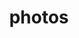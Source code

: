 ---
title: "photos"
layout: cache
categories: [package, develop]
meta: {"versions": ["3.64"], "compilers": ["gcc@=11.4.0"], "oss": ["ubuntu22.04"], "platforms": ["linux"], "targets": ["x86_64_v3"], "stacks": ["hep", "root"], "num_specs": 12, "num_specs_by_stack": {"hep": 12, "root": 12}}
spec_details: [{"hash": "avxvun2ypqvmnggnoatfk3pnb2x526ll", "compiler": "gcc@=11.4.0", "versions": ["3.64"], "os": "ubuntu22.04", "platform": "linux", "target": "x86_64_v3", "variants": ["build_system=autotools", "+hepmc", "+hepmc3"], "stacks": ["hep", "root"], "size": "-", "tarball": "https://binaries.spack.io/develop/build_cache/linux-ubuntu22.04-x86_64_v3/gcc-11.4.0/photos-3.64/linux-ubuntu22.04-x86_64_v3-gcc-11.4.0-photos-3.64-avxvun2ypqvmnggnoatfk3pnb2x526ll.spack"}, {"hash": "4hmtvfjtygi7kkpamgdvco7vqyw4ca7e", "compiler": "gcc@=11.4.0", "versions": ["3.64"], "os": "ubuntu22.04", "platform": "linux", "target": "x86_64_v3", "variants": ["build_system=autotools", "+hepmc", "+hepmc3"], "stacks": ["hep", "root"], "size": "-", "tarball": "https://binaries.spack.io/develop/build_cache/linux-ubuntu22.04-x86_64_v3/gcc-11.4.0/photos-3.64/linux-ubuntu22.04-x86_64_v3-gcc-11.4.0-photos-3.64-4hmtvfjtygi7kkpamgdvco7vqyw4ca7e.spack"}, {"hash": "zsud4gumdjrumani6svs2sfn6rdwpiju", "compiler": "gcc@=11.4.0", "versions": ["3.64"], "os": "ubuntu22.04", "platform": "linux", "target": "x86_64_v3", "variants": ["build_system=autotools", "+hepmc", "+hepmc3"], "stacks": ["hep", "root"], "size": "-", "tarball": "https://binaries.spack.io/develop/build_cache/linux-ubuntu22.04-x86_64_v3/gcc-11.4.0/photos-3.64/linux-ubuntu22.04-x86_64_v3-gcc-11.4.0-photos-3.64-zsud4gumdjrumani6svs2sfn6rdwpiju.spack"}, {"hash": "dyaizawu2xiaiaj573fkkpexvuzmq5zg", "compiler": "gcc@=11.4.0", "versions": ["3.64"], "os": "ubuntu22.04", "platform": "linux", "target": "x86_64_v3", "variants": ["build_system=autotools", "+hepmc", "+hepmc3"], "stacks": ["hep", "root"], "size": "-", "tarball": "https://binaries.spack.io/develop/build_cache/linux-ubuntu22.04-x86_64_v3/gcc-11.4.0/photos-3.64/linux-ubuntu22.04-x86_64_v3-gcc-11.4.0-photos-3.64-dyaizawu2xiaiaj573fkkpexvuzmq5zg.spack"}, {"hash": "jgtipbelqo6g3eir3nd2nxaxln3bqxq2", "compiler": "gcc@=11.4.0", "versions": ["3.64"], "os": "ubuntu22.04", "platform": "linux", "target": "x86_64_v3", "variants": ["build_system=autotools", "+hepmc", "+hepmc3"], "stacks": ["hep", "root"], "size": "-", "tarball": "https://binaries.spack.io/develop/build_cache/linux-ubuntu22.04-x86_64_v3/gcc-11.4.0/photos-3.64/linux-ubuntu22.04-x86_64_v3-gcc-11.4.0-photos-3.64-jgtipbelqo6g3eir3nd2nxaxln3bqxq2.spack"}, {"hash": "rh55g6rdtlo7cob67425k5z3b3ijq6yy", "compiler": "gcc@=11.4.0", "versions": ["3.64"], "os": "ubuntu22.04", "platform": "linux", "target": "x86_64_v3", "variants": ["build_system=autotools", "+hepmc", "+hepmc3"], "stacks": ["hep", "root"], "size": "-", "tarball": "https://binaries.spack.io/develop/build_cache/linux-ubuntu22.04-x86_64_v3/gcc-11.4.0/photos-3.64/linux-ubuntu22.04-x86_64_v3-gcc-11.4.0-photos-3.64-rh55g6rdtlo7cob67425k5z3b3ijq6yy.spack"}, {"hash": "ewv4qgvsdhfriti7fvkj7jecvuc7z32d", "compiler": "gcc@=11.4.0", "versions": ["3.64"], "os": "ubuntu22.04", "platform": "linux", "target": "x86_64_v3", "variants": ["build_system=autotools", "+hepmc", "+hepmc3"], "stacks": ["hep", "root"], "size": "-", "tarball": "https://binaries.spack.io/develop/build_cache/linux-ubuntu22.04-x86_64_v3/gcc-11.4.0/photos-3.64/linux-ubuntu22.04-x86_64_v3-gcc-11.4.0-photos-3.64-ewv4qgvsdhfriti7fvkj7jecvuc7z32d.spack"}, {"hash": "xmlfwnldgg5beobpcjhe3xfuw66gmzht", "compiler": "gcc@=11.4.0", "versions": ["3.64"], "os": "ubuntu22.04", "platform": "linux", "target": "x86_64_v3", "variants": ["build_system=autotools", "+hepmc", "+hepmc3"], "stacks": ["hep", "root"], "size": "-", "tarball": "https://binaries.spack.io/develop/build_cache/linux-ubuntu22.04-x86_64_v3/gcc-11.4.0/photos-3.64/linux-ubuntu22.04-x86_64_v3-gcc-11.4.0-photos-3.64-xmlfwnldgg5beobpcjhe3xfuw66gmzht.spack"}, {"hash": "eappn3a7cpxnvk4bfowq733phbhpiy7r", "compiler": "gcc@=11.4.0", "versions": ["3.64"], "os": "ubuntu22.04", "platform": "linux", "target": "x86_64_v3", "variants": ["build_system=autotools", "+hepmc", "+hepmc3"], "stacks": ["hep", "root"], "size": "-", "tarball": "https://binaries.spack.io/develop/build_cache/linux-ubuntu22.04-x86_64_v3/gcc-11.4.0/photos-3.64/linux-ubuntu22.04-x86_64_v3-gcc-11.4.0-photos-3.64-eappn3a7cpxnvk4bfowq733phbhpiy7r.spack"}, {"hash": "2ldgptuc7sjkp3uapw7f2j2ycgtrfzex", "compiler": "gcc@=11.4.0", "versions": ["3.64"], "os": "ubuntu22.04", "platform": "linux", "target": "x86_64_v3", "variants": ["build_system=autotools", "+hepmc", "+hepmc3"], "stacks": ["hep", "root"], "size": "-", "tarball": "https://binaries.spack.io/develop/build_cache/linux-ubuntu22.04-x86_64_v3/gcc-11.4.0/photos-3.64/linux-ubuntu22.04-x86_64_v3-gcc-11.4.0-photos-3.64-2ldgptuc7sjkp3uapw7f2j2ycgtrfzex.spack"}, {"hash": "ja2vfrq2nsmi7pgdq6sdicnjrqau5h6f", "compiler": "gcc@=11.4.0", "versions": ["3.64"], "os": "ubuntu22.04", "platform": "linux", "target": "x86_64_v3", "variants": ["build_system=autotools", "+hepmc", "+hepmc3"], "stacks": ["hep", "root"], "size": "-", "tarball": "https://binaries.spack.io/develop/build_cache/linux-ubuntu22.04-x86_64_v3/gcc-11.4.0/photos-3.64/linux-ubuntu22.04-x86_64_v3-gcc-11.4.0-photos-3.64-ja2vfrq2nsmi7pgdq6sdicnjrqau5h6f.spack"}, {"hash": "4k6sr2aq5uvrbmyhbfqg3vdzaltfqibu", "compiler": "gcc@=11.4.0", "versions": ["3.64"], "os": "ubuntu22.04", "platform": "linux", "target": "x86_64_v3", "variants": ["build_system=autotools", "+hepmc", "+hepmc3"], "stacks": ["hep", "root"], "size": "-", "tarball": "https://binaries.spack.io/develop/build_cache/linux-ubuntu22.04-x86_64_v3/gcc-11.4.0/photos-3.64/linux-ubuntu22.04-x86_64_v3-gcc-11.4.0-photos-3.64-4k6sr2aq5uvrbmyhbfqg3vdzaltfqibu.spack"}]
---